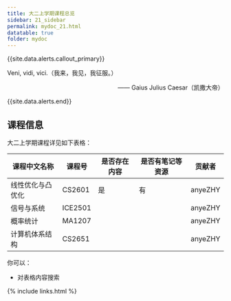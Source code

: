 ```yaml
---
title: 大二上学期课程总览
sidebar: 21_sidebar
permalink: mydoc_21.html
datatable: true
folder: mydoc
---
```


{{site.data.alerts.callout_primary}}
<p>Veni, vidi, vici.（我来，我见，我征服。）</p>
<p align="right">—— Gaius Julius Caesar（凯撒大帝）</p>
{{site.data.alerts.end}}

## 课程信息

大二上学期课程详见如下表格：


<div class="datatable-begin"></div>

课程中文名称    | 课程号                        | 是否存在内容 | 是否有笔记等资源 | 贡献者 
------- | ------------------------------------- | -------- | -----------|------- 
线性优化与凸优化  | CS2601     | 是   | 有 | anyeZHY 
信号与系统 | ICE2501 |     |  | anyeZHY 
概率统计   | MA1207 |     |  | anyeZHY 
计算机体系结构 | CS2651 |     |  | anyeZHY 

<div class="datatable-end"></div>

你可以：

- 对表格内容搜索

{% include links.html %}